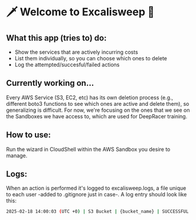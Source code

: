 # 🗡️ Welcome to Excalisweep 🧹
## What this app (tries to) do:
- Show the services that are actively incurring costs
- List them individually, so you can choose which ones to delete
- Log the attempted/succesful/failed actions

## Currently working on...
Every AWS Service (S3, EC2, etc) has its own deletion process (e.g., different boto3 functions to see which ones are active and delete them), so generalizing is difficult. For now, we're focusing on the ones that we see on the Sandboxes we have access to, which are used for DeepRacer training.

## How to use: 
Run the wizard in CloudShell within the AWS Sandbox you desire to manage.

## Logs:
When an action is performed it's logged to excalisweep.logs, a file unique to each user -added to .gitignore just in case-. A log entry should look like this:
```bash
2025-02-18 14:00:03 (UTC +0) | S3 Bucket | {bucket_name} | SUCCESSFUL
```
